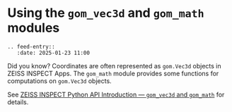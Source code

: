 # Using the `gom_vec3d` and `gom_math` modules

```{eval-rst}
.. feed-entry::
   :date: 2025-01-23 11:00
```

Did you know? Coordinates are often represented as `gom.Vec3d` objects in ZEISS INSPECT Apps. The `gom_math` module provides some functions for computations on `gom.Vec3d` objects.

See <a href="../howtos/python_api_introduction/python_api_introduction.html#gom-vec3d-and-gom-math">ZEISS INSPECT Python API Introduction &mdash; `gom_vec3d` and `gom_math`</a> for details.
